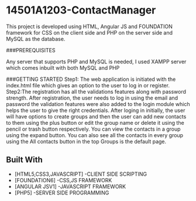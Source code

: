 # 14501A1203-ContactManager
This project is developed using HTML, Angular JS and FOUNDATION framework for CSS on the client side and PHP on the server side and MySQL as the database.

###PREREQUISITES

Any server that supports PHP and MySQL is needed, I used XAMPP server which comes inbuilt with both MySQL and PHP 

###GETTING STARTED
Step1: The web application is initiated with the index.html file which gives an option to the user to log in or register.
Step2:The registration has all the validations features along with password strength. 
After registration, the user needs to log in using the email and password the validation features were also added to the login module which helps the user to give the right credentials.
After loging in initially, the user will have options to create groups and then the user can add new contacts to them using the plus button or edit the group name or delete it using the pencil or trash button respectively. 
You can view the contacts in a group using the expand button. You can also see all the contacts in every group using the All contacts button in the top Groups is the default page.

## Built With
* [HTML5,CSS3,JAVASCRIPT]  -CLIENT SIDE SCRIPTING 
* [FOUNDATION6]             -CSS,JS FRAMEWORK
* [ANGULAR JSV1]   -JAVASCRIPT FRAMEWORK
* [PHP5]                   -SERVER SIDE PROGRAMMING 
